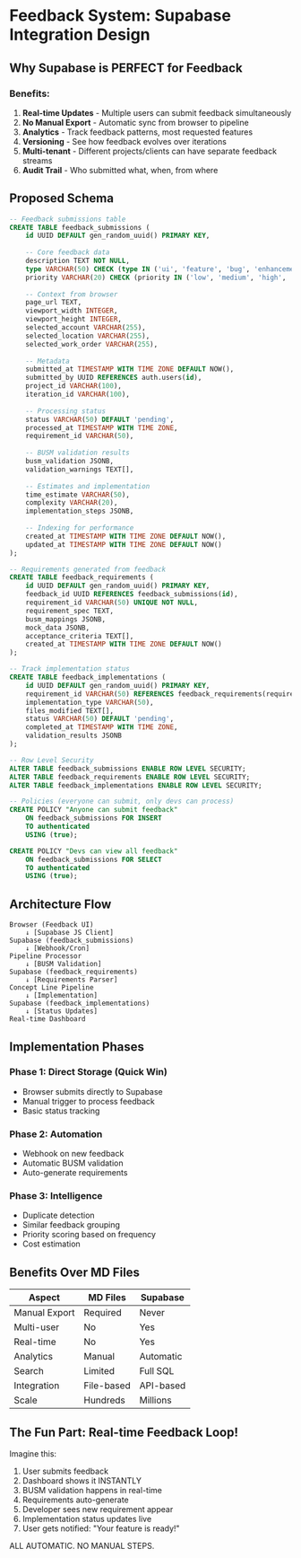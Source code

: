 # Feedback System: Supabase Integration Design

## Why Supabase is PERFECT for Feedback

### Benefits:
1. **Real-time Updates** - Multiple users can submit feedback simultaneously
2. **No Manual Export** - Automatic sync from browser to pipeline
3. **Analytics** - Track feedback patterns, most requested features
4. **Versioning** - See how feedback evolves over iterations
5. **Multi-tenant** - Different projects/clients can have separate feedback streams
6. **Audit Trail** - Who submitted what, when, from where

## Proposed Schema

```sql
-- Feedback submissions table
CREATE TABLE feedback_submissions (
    id UUID DEFAULT gen_random_uuid() PRIMARY KEY,
    
    -- Core feedback data
    description TEXT NOT NULL,
    type VARCHAR(50) CHECK (type IN ('ui', 'feature', 'bug', 'enhancement', 'performance')),
    priority VARCHAR(20) CHECK (priority IN ('low', 'medium', 'high', 'critical')),
    
    -- Context from browser
    page_url TEXT,
    viewport_width INTEGER,
    viewport_height INTEGER,
    selected_account VARCHAR(255),
    selected_location VARCHAR(255),
    selected_work_order VARCHAR(255),
    
    -- Metadata
    submitted_at TIMESTAMP WITH TIME ZONE DEFAULT NOW(),
    submitted_by UUID REFERENCES auth.users(id),
    project_id VARCHAR(100),
    iteration_id VARCHAR(100),
    
    -- Processing status
    status VARCHAR(50) DEFAULT 'pending',
    processed_at TIMESTAMP WITH TIME ZONE,
    requirement_id VARCHAR(50),
    
    -- BUSM validation results
    busm_validation JSONB,
    validation_warnings TEXT[],
    
    -- Estimates and implementation
    time_estimate VARCHAR(50),
    complexity VARCHAR(20),
    implementation_steps JSONB,
    
    -- Indexing for performance
    created_at TIMESTAMP WITH TIME ZONE DEFAULT NOW(),
    updated_at TIMESTAMP WITH TIME ZONE DEFAULT NOW()
);

-- Requirements generated from feedback
CREATE TABLE feedback_requirements (
    id UUID DEFAULT gen_random_uuid() PRIMARY KEY,
    feedback_id UUID REFERENCES feedback_submissions(id),
    requirement_id VARCHAR(50) UNIQUE NOT NULL,
    requirement_spec TEXT,
    busm_mappings JSONB,
    mock_data JSONB,
    acceptance_criteria TEXT[],
    created_at TIMESTAMP WITH TIME ZONE DEFAULT NOW()
);

-- Track implementation status
CREATE TABLE feedback_implementations (
    id UUID DEFAULT gen_random_uuid() PRIMARY KEY,
    requirement_id VARCHAR(50) REFERENCES feedback_requirements(requirement_id),
    implementation_type VARCHAR(50),
    files_modified TEXT[],
    status VARCHAR(50) DEFAULT 'pending',
    completed_at TIMESTAMP WITH TIME ZONE,
    validation_results JSONB
);

-- Row Level Security
ALTER TABLE feedback_submissions ENABLE ROW LEVEL SECURITY;
ALTER TABLE feedback_requirements ENABLE ROW LEVEL SECURITY;
ALTER TABLE feedback_implementations ENABLE ROW LEVEL SECURITY;

-- Policies (everyone can submit, only devs can process)
CREATE POLICY "Anyone can submit feedback" 
    ON feedback_submissions FOR INSERT 
    TO authenticated 
    USING (true);

CREATE POLICY "Devs can view all feedback" 
    ON feedback_submissions FOR SELECT 
    TO authenticated 
    USING (true);
```

## Architecture Flow

```
Browser (Feedback UI)
    ↓ [Supabase JS Client]
Supabase (feedback_submissions)
    ↓ [Webhook/Cron]
Pipeline Processor
    ↓ [BUSM Validation]
Supabase (feedback_requirements)
    ↓ [Requirements Parser]
Concept Line Pipeline
    ↓ [Implementation]
Supabase (feedback_implementations)
    ↓ [Status Updates]
Real-time Dashboard
```

## Implementation Phases

### Phase 1: Direct Storage (Quick Win)
- Browser submits directly to Supabase
- Manual trigger to process feedback
- Basic status tracking

### Phase 2: Automation
- Webhook on new feedback
- Automatic BUSM validation
- Auto-generate requirements

### Phase 3: Intelligence
- Duplicate detection
- Similar feedback grouping
- Priority scoring based on frequency
- Cost estimation

## Benefits Over MD Files

| Aspect | MD Files | Supabase |
|--------|----------|----------|
| Manual Export | Required | Never |
| Multi-user | No | Yes |
| Real-time | No | Yes |
| Analytics | Manual | Automatic |
| Search | Limited | Full SQL |
| Integration | File-based | API-based |
| Scale | Hundreds | Millions |

## The Fun Part: Real-time Feedback Loop!

Imagine this:
1. User submits feedback
2. Dashboard shows it INSTANTLY
3. BUSM validation happens in real-time
4. Requirements auto-generate
5. Developer sees new requirement appear
6. Implementation status updates live
7. User gets notified: "Your feature is ready!"

ALL AUTOMATIC. NO MANUAL STEPS.